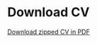 # Download CV


[Download zipped CV in PDF](https://github.com/JJ/cv/suites/2237356670/artifacts/)

